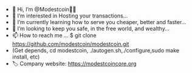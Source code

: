 - 👋 Hi, I’m @Modestcoin🧑‍💻
- 👀 I’m interested in Hosting your transactions...
- 🌱 I’m currently learning how to serve you cheaper, better and faster...
- 💞️ I’m looking to keep you safe, in the free world, and wealthy...
- 📫 How to reach me ... $ git clone https://github.com/modestcoin/modestcoin.git 
- (Get depends, cd modestcoin, ./autogen.sh,./configure,sudo make install, etc)
- 🏷️ Company website: https://modestcoincore.org

